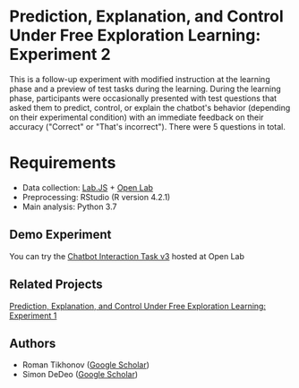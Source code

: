 # Prediction, Explanation, and Control Under Free Exploration Learning: Experiment 2
This is a follow-up experiment with modified instruction at the learning phase and a preview of test tasks during the learning. During the learning phase, participants were occasionally presented with test questions that asked them to predict, control, or explain the chatbot's behavior (depending on their experimental condition) with an immediate feedback on their accuracy ("Correct" or "That's incorrect"). There were 5 questions in total. 

# Requirements
- Data collection: [Lab.JS](https://lab.js.org/) + [Open Lab](https://open-lab.online/)
- Preprocessing: RStudio (R version 4.2.1)
- Main analysis: Python 3.7
## Demo Experiment
You can try the [Chatbot Interaction Task v3](https://open-lab.online/test/chatbot-interaction-task-v3/63bf3f75f260f774c963e5a4) hosted at Open Lab

## Related Projects
[Prediction, Explanation, and Control Under Free Exploration Learning: Experiment 1](https://github.com/inrome/cogsci-2023)


## Authors
- Roman Tikhonov ([Google Scholar](https://scholar.google.ru/citations?user=4ag4R48AAAAJ&hl=ru))
- Simon DeDeo ([Google Scholar](https://scholar.google.com/citations?user=UW3tRn8AAAAJ&hl=en))

